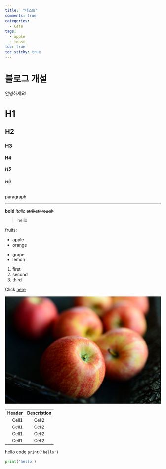 ```yaml
---
title:  "테스트"
comments: true
categories:
  - Cate
tags:
  - apple
  - toast
toc: true
toc_sticky: true
---
```


# 블로그 개설

안녕하세요!


<!-- Heading -->
# H1
## H2
### H3
#### H4
##### H5
###### H6
paragraph

<!-- Line -->
___

<!-- Text attributes -->
**bold**
*italic*
~~strikethrough~~

<!-- Quote -->
> hello

<!-- Bullet list -->
fruits:
* apple
* orange
- grape
- lemon
1. first
2. second
3. third

<!-- Link -->
Click [here](http://danny6883.github.io)

<!-- Image -->
![image description](/images/apples.jpg)

<!-- Table -->
| Header  | Description |
| ------: | :------:    |
| Cell1   | Cell2       |
| Cell1   | Cell2       |
| Cell1   | Cell2       |
| Cell1   | Cell2       |

<!-- Code -->
hello code `print('hello')`

```python
print('hello')
```
